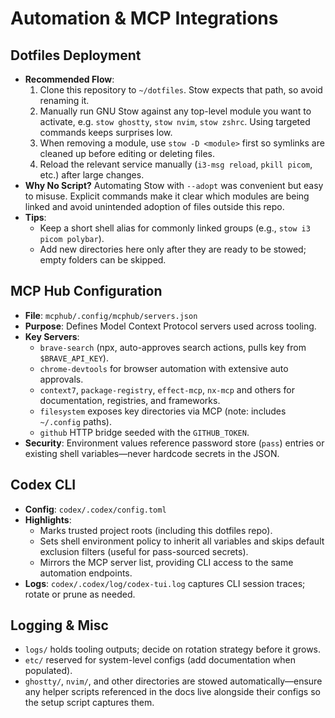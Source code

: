 # Automation & MCP Integrations

## Dotfiles Deployment

- **Recommended Flow**:
  1. Clone this repository to `~/dotfiles`. Stow expects that path, so avoid
     renaming it.
  2. Manually run GNU Stow against any top-level module you want to activate,
     e.g. `stow ghostty`, `stow nvim`, `stow zshrc`. Using targeted commands
     keeps surprises low.
  3. When removing a module, use `stow -D <module>` first so symlinks are cleaned
     up before editing or deleting files.
  4. Reload the relevant service manually (`i3-msg reload`, `pkill picom`, etc.)
     after large changes.
- **Why No Script?** Automating Stow with `--adopt` was convenient but easy to
  misuse. Explicit commands make it clear which modules are being linked and
  avoid unintended adoption of files outside this repo.
- **Tips**:
  - Keep a short shell alias for commonly linked groups (e.g., `stow i3 picom polybar`).
  - Add new directories here only after they are ready to be stowed; empty
    folders can be skipped.

## MCP Hub Configuration

- **File**: `mcphub/.config/mcphub/servers.json`
- **Purpose**: Defines Model Context Protocol servers used across tooling.
- **Key Servers**:
  - `brave-search` (npx, auto-approves search actions, pulls key from
    `$BRAVE_API_KEY`).
  - `chrome-devtools` for browser automation with extensive auto approvals.
  - `context7`, `package-registry`, `effect-mcp`, `nx-mcp` and others for
    documentation, registries, and frameworks.
  - `filesystem` exposes key directories via MCP (note: includes `~/.config`
    paths).
  - `github` HTTP bridge seeded with the `GITHUB_TOKEN`.
- **Security**: Environment values reference password store (`pass`) entries or
  existing shell variables—never hardcode secrets in the JSON.

## Codex CLI

- **Config**: `codex/.codex/config.toml`
- **Highlights**:
  - Marks trusted project roots (including this dotfiles repo).
  - Sets shell environment policy to inherit all variables and skips default
    exclusion filters (useful for pass-sourced secrets).
  - Mirrors the MCP server list, providing CLI access to the same automation
    endpoints.
- **Logs**: `codex/.codex/log/codex-tui.log` captures CLI session traces; rotate
  or prune as needed.

## Logging & Misc

- `logs/` holds tooling outputs; decide on rotation strategy before it grows.
- `etc/` reserved for system-level configs (add documentation when populated).
- `ghostty/`, `nvim/`, and other directories are stowed automatically—ensure any
  helper scripts referenced in the docs live alongside their configs so the
  setup script captures them.
